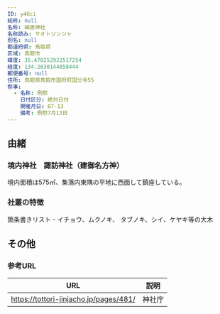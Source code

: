 ```yaml
---
ID: y4Gci
総称: null
名称: 細男神社
名称読み: サオトジンジャ
別名: null
都道府県: 鳥取県
区域: 鳥取市
緯度: 35.470252922517254
経度: 134.2630144858444
郵便番号: null
住所: 鳥取県鳥取市国府町国分寺55
祭事:
  - 名称: 例祭
    日付区分: 絶対日付
    開催月日: 07-13
    備考: 例祭7月13日
---
```


## 由緒

### 境内神社　諏訪神社（建御名方神）

境内面積は575㎡、集落内東隅の平地に西面して鎮座している。

### 社叢の特徴

箇条書きリスト - イチョウ、ムクノキ、 タブノキ、シイ、ケヤキ等の大木

## その他

### 参考URL

| URL                                    | 説明   |
| -------------------------------------- | ------ |
| https://tottori-jinjacho.jp/pages/481/ | 神社庁 |
